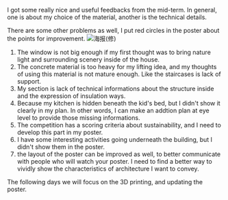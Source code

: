 I got some really nice and useful feedbacks from the mid-term. In general, one is about my choice of the material, another is the technical details.

There are some other problems as well, I put red circles in the poster about the points for improvement.
![海报(修)](https://user-images.githubusercontent.com/90487022/138345048-5d854c68-7735-4357-be00-9d62e829b29a.jpg)
1. The window is not big enough if my first thought was to bring nature light and surrounding scenery inside of the house.
2. The concrete material is too heavy for my lifting idea, and my thoughts of using this material is not mature enough. Like the staircases is lack of support.
3. My section is lack of technical informations about the structure inside and the expression of insulation ways.
4. Because my kitchen is hidden beneath the kid's bed, but I didn't show it clearly in my plan. In other words, I can make an addtion plan at eye level to provide those missing informations.
5. The competition has a scoring criteria about sustainability, and I need to develop this part in my poster.
6. I have some interesting activities going underneath the building, but I didn't show them in the poster.
7. the layout of the poster can be improved as well, to better communicate with people who will watch your poster. I need to find a better way to vividly show the characteristics of architecture I want to convey.

The following days we will focus on the 3D printing, and updating the poster.
